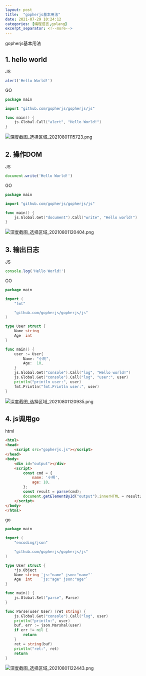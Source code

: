 ```yaml
---
layout: post
title:  "gopherjs基本用法"
date: 2021-07-29 10:24:12
categories: [编程语言,golang]
excerpt_separator: <!--more-->
---
```

gopherjs基本用法
<!--more-->

## 1. hello world

JS
```js
alert('Hello World!')
```

GO
```go
package main

import "github.com/gopherjs/gopherjs/js"

func main() {
	js.Global.Call("alert", "Hello World!")
}
```

![深度截图_选择区域_20210801115723.png](/images/深度截图_选择区域_20210801115723.png)

## 2. 操作DOM

JS
```js
document.write('Hello World!')
```

GO
```go
package main

import "github.com/gopherjs/gopherjs/js"

func main() {
	js.Global.Get("document").Call("write", "Hello world!")
}
```

![深度截图_选择区域_20210801120404.png](/images/深度截图_选择区域_20210801120404.png)

## 3. 输出日志

JS
```js
console.log('Hello World!')
```

GO
```go
package main

import (
	"fmt"

	"github.com/gopherjs/gopherjs/js"
)

type User struct {
	Name string
	Age  int
}

func main() {
	user := User{
		Name: "小明",
		Age:  10,
	}
	js.Global.Get("console").Call("log", "Hello world!")
	js.Global.Get("console").Call("log", "user:", user)
	println("println user:", user)
	fmt.Println("fmt.Println user:", user)
}
```

![深度截图_选择区域_20210801120935.png](/images/深度截图_选择区域_20210801120935.png)

## 4. js调用go

html
```html
<html>
<head>
    <script src="gopherjs.js"></script>
</head>
<body>
    <div id="output"></div>
    <script>
        const cmd = {
            name: '小明',
            age: 10,
        };
        const result = parse(cmd);
        document.getElementById("output").innerHTML = result;
    </script>
</body>
</html>
```

go
```go
package main

import (
	"encoding/json"

	"github.com/gopherjs/gopherjs/js"
)

type User struct {
	*js.Object
	Name string `js:"name" json:"name"`
	Age  int    `js:"age" json:"age"`
}

func main() {
	js.Global.Set("parse", Parse)
}

func Parse(user User) (ret string) {
	js.Global.Get("console").Call("log", user)
	println("println:", user)
	buf, err := json.Marshal(user)
	if err != nil {
		return
	}
	ret = string(buf)
	println("ret:", ret)
	return
}
```

![深度截图_选择区域_20210801122443.png](/images/深度截图_选择区域_20210801122443.png)


